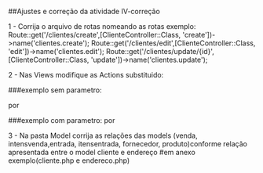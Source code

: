 ##Ajustes e correção da atividade IV-correção

1 - Corrija o arquivo de rotas nomeando as rotas exemplo:
Route::get('/clientes/create',[ClienteController::Class, 'create'])->name('clientes.create');
Route::get('/clientes/edit',[ClienteController::Class, 'edit'])->name('clientes.edit');
Route::get('/clientes/update/{id}',[ClienteController::Class, 'update'])->name('clientes.update');

2 -  Nas Views modifique as Actions substituido:

###exemplo sem parametro: 
             <form action="/clientes/create" method="post">
por
              <form action="{{route('clientes.create')}}" method="post">

###exemplo com parametro:
             <form action="/clientes/update/{{$cliente->id}}" method="post">
por
             <form action="{{route('clientes.update', ['id' => $cliente->id])}}" method="post">

3 - Na pasta Model corrija as relações das models (venda, intensvenda,entrada, itensentrada, fornecedor, produto)conforme relação apresentada entre o model cliente e endereço
#em anexo exemplo(cliente.php e endereco.php)
